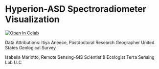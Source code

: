 # Hyperion-ASD Spectroradiometer Visualization
[![Open In Colab](https://colab.research.google.com/assets/colab-badge.svg)](https://colab.research.google.com/github/rmccormick-contractor/Hyperion-ASD-Visualization/blob/main/Hyperion_ASD_Visualization.ipynb)

Data Attributions:
Itiya Aneece, Postdoctoral Research Geographer
United States Geological Survey

Isabella Mariotto, Remote Sensing-GIS Scientist & Ecologist
Terra Sensing Lab LLC

